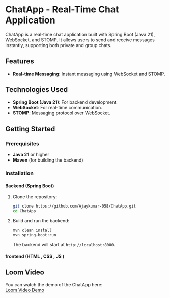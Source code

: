 # ChatApp - Real-Time Chat Application

ChatApp is a real-time chat application built with Spring Boot (Java 21), WebSocket, and STOMP. It allows users to send and receive messages instantly, supporting both private and group chats.

## Features
- **Real-time Messaging**: Instant messaging using WebSocket and STOMP.

## Technologies Used
- **Spring Boot (Java 21)**: For backend development.
- **WebSocket**: For real-time communication.
- **STOMP**: Messaging protocol over WebSocket.

## Getting Started

### Prerequisites
- **Java 21** or higher
- **Maven** (for building the backend)

### Installation

#### Backend (Spring Boot)
1. Clone the repository:
   ```bash
   git clone https://github.com/Ajaykumar-058/ChatApp.git
   cd ChatApp
   ```
2. Build and run the backend:
   ```bash
   mvn clean install
   mvn spring-boot:run
   ```
   The backend will start at `http://localhost:8080`.
#### frontend (HTML , CSS , JS )

## Loom Video
You can watch the demo of the ChatApp here:  
[Loom Video Demo](https://www.loom.com/share/10ff1653485c4c3c96d7173f85a065d9?sid=4eab4311-02c0-4b78-820e-956e13404fe4)


